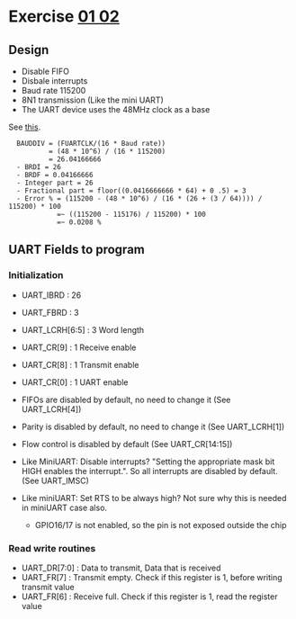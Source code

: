 # Exercise [01 02](https://s-matyukevich.github.io/raspberry-pi-os/docs/lesson01/exercises.html)

## Design
- Disable FIFO
- Disbale interrupts
- Baud rate 115200
- 8N1 transmission (Like the mini UART)
- The UART device uses the 48MHz clock as a base

See [this](https://developer.arm.com/documentation/ddi0183/g/programmers-model/register-descriptions/fractional-baud-rate-register--uartfbrd?lang=en).
```
  BAUDDIV = (FUARTCLK/(16 * Baud rate))
          = (48 * 10^6) / (16 * 115200)
          = 26.04166666
  - BRDI = 26
  - BRDF = 0.04166666
  - Integer part = 26
  - Fractional part = floor((0.0416666666 * 64) + 0 .5) = 3
  - Error % = (115200 - (48 * 10^6) / (16 * (26 + (3 / 64)))) / 115200) * 100
            =~ ((115200 - 115176) / 115200) * 100
            =~ 0.0208 %
```

## UART Fields to program

### Initialization
- UART_IBRD : 26
- UART_FBRD : 3
- UART_LCRH[6:5] : 3 Word length

- UART_CR[9] : 1 Receive enable
- UART_CR[8] : 1 Transmit enable
- UART_CR[0] : 1 UART enable

- FIFOs are disabled by default, no need to change it (See UART_LCRH[4])
- Parity is disabled by default, no need to change it (See UART_LCRH[1])
- Flow control is disabled by default (See UART_CR[14:15])
- Like MiniUART: Disable interrupts? "Setting the appropriate mask bit HIGH enables the interrupt.". So all interrupts are disabled by default. (See UART_IMSC)
- Like miniUART: Set RTS to be always high? Not sure why this is needed in miniUART case also.
  - GPIO16/17 is not enabled, so the pin is not exposed outside the chip

### Read write routines
- UART_DR[7:0] : Data to transmit, Data that is received
- UART_FR[7] : Transmit empty. Check if this register is 1, before writing transmit value
- UART_FR[6] : Receive full. Check if this register is 1, read the register value


